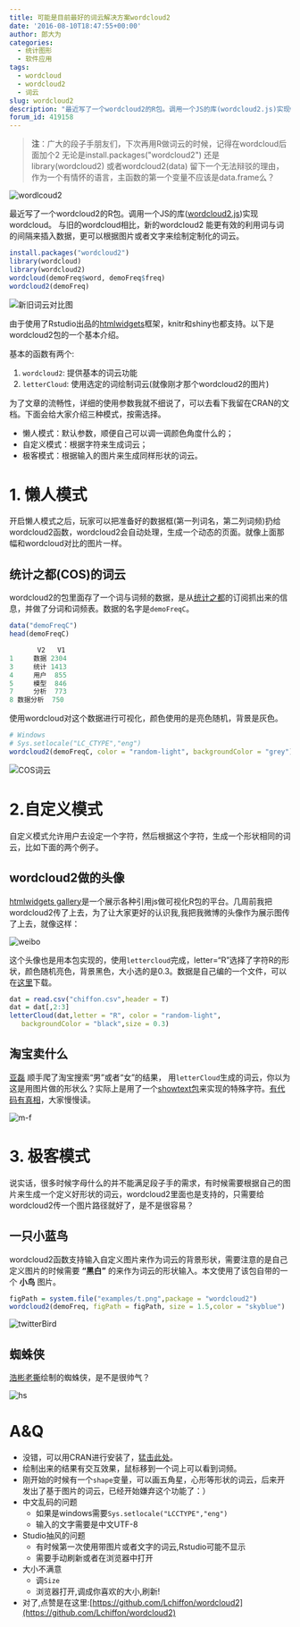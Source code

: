 ```yaml
---
title: 可能是目前最好的词云解决方案wordcloud2
date: '2016-08-10T18:47:55+00:00'
author: 郎大为
categories:
  - 统计图形
  - 软件应用
tags:
  - wordcloud
  - wordcloud2
  - 词云
slug: wordcloud2
description: "最近写了一个wordcloud2的R包。调用一个JS的库(wordcloud2.js)实现wordcloud。 与旧的wordcloud相比，新的wordcloud2 能更有效的利用词与词的间隔来插入数据，更可以根据图片或者文字来绘制定制化的词云。"
forum_id: 419158
---
```


>**注**：广大的段子手朋友们，下次再用R做词云的时候，记得在wordcloud后面加个2
>无论是install.packages("wordcloud2")
>还是library(wordcloud2)
>或者wordcloud2(data)
>留下一个无法辩驳的理由，作为一个有情怀的语言，主函数的第一个变量不应该是data.frame么？


![wordlcoud2](https://uploads.cosx.org/2016/08/download.png)

最近写了一个wordcloud2的R包。调用一个JS的库([wordcloud2.js](https://github.com/timdream/wordcloud2.js))实现wordcloud。 与旧的wordcloud相比，新的wordcloud2 能更有效的利用词与词的间隔来插入数据，更可以根据图片或者文字来绘制定制化的词云。

```r
install.packages("wordcloud2")
library(wordcloud)
library(wordcloud2)
wordcloud(demoFreq$word, demoFreq$freq)
wordcloud2(demoFreq)
```

![新旧词云对比图](https://uploads.cosx.org/2016/08/1.png)

由于使用了Rstudio出品的[htmlwidgets](https://github.com/ramnathv/htmlwidgets)框架，knitr和shiny也都支持。以下是wordcloud2包的一个基本介绍。

基本的函数有两个:

1. `wordcloud2`: 提供基本的词云功能
1. `letterCloud`: 使用选定的词绘制词云(就像刚才那个wordcloud2的图片)

为了文章的流畅性，详细的使用参数我就不细说了，可以去看下我留在CRAN的<a>文档</a>。下面会给大家介绍三种模式，按需选择。

* 懒人模式：默认参数，顺便自己可以调一调颜色角度什么的；
* 自定义模式：根据字符来生成词云；
* 极客模式：根据输入的图片来生成同样形状的词云。


# 1. 懒人模式

开启懒人模式之后，玩家可以把准备好的数据框(第一列词名，第二列词频)扔给wordcloud2函数，wordcloud2会自动处理，生成一个动态的页面。就像上面那幅和wordcloud对比的图片一样。

## 统计之都(COS)的词云
wordcloud2的包里面存了一个词与词频的数据，是从[统计之都](https://cos.name)的订阅抓出来的信息，并做了分词和词频表。数据的名字是`demoFreqC`。

```r
data("demoFreqC")
head(demoFreqC)
```

```r
       V2   V1
1     数据 2304
3     统计 1413
4     用户  855
5     模型  846
7     分析  773
8 数据分析  750
```

使用wordcloud对这个数据进行可视化，颜色使用的是亮色随机，背景是灰色。

```r
# Windows
# Sys.setlocale("LC_CTYPE","eng")
wordcloud2(demoFreqC, color = "random-light", backgroundColor = "grey")
```

![COS词云](https://uploads.cosx.org/2016/08/QQ截图20160807223628.jpg)

# 2.自定义模式

自定义模式允许用户去设定一个字符，然后根据这个字符，生成一个形状相同的词云，比如下面的两个例子。

## wordcloud2做的头像

[htmlwidgets gallery](http://gallery.htmlwidgets.org/)是一个展示各种引用js做可视化R包的平台。几周前我把wordcloud2传了上去，为了让大家更好的认识我,我把我微博的头像作为展示图传了上去，就像这样：

![weibo](https://uploads.cosx.org/2016/08/weibo.jpg)

这个头像也是用本包实现的，使用`lettercloud`完成，letter=“R”选择了字符R的形状，颜色随机亮色，背景黑色，大小选的是0.3。数据是自己编的一个文件，可以在[这里](http://7xr5em.com1.z0.glb.clouddn.com/chiffon.csv)下载。
```r
dat = read.csv("chiffon.csv",header = T)
dat = dat[,2:3]
letterCloud(dat,letter = "R", color = "random-light",
   backgroundColor = "black",size = 0.3)
```

## 淘宝卖什么

[亚磊](http://yalei.name/2016/06/wordcloud2) 顺手爬了淘宝搜索“男”或者“女”的结果， 用`letterCloud`生成的词云，你以为这是用图片做的形状么？实际上是用了一个[showtext包](/2014/01/showtext-interesting-fonts-and-graphs/)来实现的特殊字符。[有代码有真相](http://yalei.name/2016/06/wordcloud2)，大家慢慢读。

![m-f](https://uploads.cosx.org/2016/08/m-f-500x317.jpg)

#  3. 极客模式

说实话，很多时候字母什么的并不能满足段子手的需求，有时候需要根据自己的图片来生成一个定义好形状的词云，wordcloud2里面也是支持的，只需要给wordcloud2传一个图片路径就好了，是不是很容易？

## 一只小蓝鸟

wordcloud2函数支持输入自定义图片来作为词云的背景形状，需要注意的是自己定义图片的时候需要 **“黑白”** 的来作为词云的形状输入。本文使用了该包自带的一个 **小鸟** 图片。

```r
figPath = system.file("examples/t.png",package = "wordcloud2")
wordcloud2(demoFreq, figPath = figPath, size = 1.5,color = "skyblue")
```

![twitterBird](https://uploads.cosx.org/2016/08/20.png)

## 蜘蛛侠

[浩彬老撕](https://mp.weixin.qq.com/s?biz=MzAxNzc3NDA3OA==&mid=2651304504&idx=1&sn=70f4f11303fd64ffa439d82b217a932a&scene=1&srcid=08071rryLlF55rlpK0EqyAWw&passticket=4V5aPe3NEuvT24eZ7A47NrgMw1cLLcv2I4J6FKARjAeTgQZUdj9jzDxRY1Zb%2FfVN#rd)绘制的蜘蛛侠，是不是很帅气？

![hs](https://uploads.cosx.org/2016/08/hs.jpg)

# A&Q
- 没错，可以用CRAN进行安装了，[猛击此处](https://cran.r-project.org/web/packages/wordcloud2/index.html)。
- 绘制出来的结果有交互效果，鼠标移到一个词上可以看到词频。
- 刚开始的时候有一个`shape`变量，可以画五角星，心形等形状的词云，后来开发出了基于图片的词云，已经开始嫌弃这个功能了：）
- 中文乱码的问题
  - 如果是windows需要`Sys.setlocale("LCCTYPE","eng")`
  - 输入的文字需要是中文UTF-8
- Studio抽风的问题
  - 有时候第一次使用带图片或者文字的词云,Rstudio可能不显示
  - 需要手动刷新或者在浏览器中打开
- 大小不满意
  - 调`Size`
  - 浏览器打开,调成你喜欢的大小,刷新!
- 对了,点赞是在这里:[https://github.com/Lchiffon/wordcloud2](https://github.com/Lchiffon/wordcloud2)
